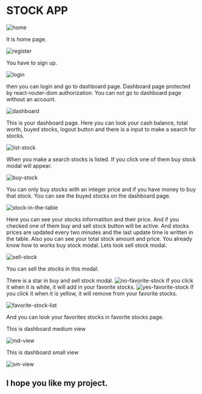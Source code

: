 # STOCK APP

![home](https://user-images.githubusercontent.com/79708845/143675179-c3813543-a61e-411c-8458-613764f34c1b.png)

It is home page.

![register](https://user-images.githubusercontent.com/79708845/143675205-d713183e-d963-4e6c-ae22-e5b3ce95b28e.png)

You have to sign up.

![login](https://user-images.githubusercontent.com/79708845/143675215-2d9a0c43-d9d6-4f52-8c27-9f95f448d8a6.png)

then you can login and go to dashboard page.
Dashboard page protected by react-router-dom authorization. You can not go to dashboard page without an account.

![dashboard](https://user-images.githubusercontent.com/79708845/143675358-8a255e58-3789-4449-b795-3828c7ba6833.png)

This is your dashboard page. Here you can look your cash balance, total worth, buyed stocks, logout button and there is a input to make a search for stocks. 

![list-stock](https://user-images.githubusercontent.com/79708845/143675404-d8ebe391-78c7-44d0-a7bd-85a6cff4d0d1.png)

When you make a search stocks is listed. If you click one of them buy stock modal will appear.

![buy-stock](https://user-images.githubusercontent.com/79708845/143675461-889cea61-65fa-49c7-915c-d6f44e9f8eac.png)

You can only buy stocks with an integer price and if you have money to buy that stock. You can see the buyed stocks on the dashboard page.

![stock-in-the-table](https://user-images.githubusercontent.com/79708845/143676612-e3819c97-adf6-4c6d-8ec6-c23709823481.png)

Here you can see your stocks informatiton and their price. And if you checked one of them buy and sell stock button will be active.
And stocks prices are updated every two minutes and the last update time is written in the table. Also you can see your total stock amount and price.
You already know how to works buy stock modal. Lets look sell stock modal.

![sell-stock](https://user-images.githubusercontent.com/79708845/143676729-98019e4e-3392-400a-a75e-e3ba97e84e55.png)

You can sell the stocks in this modal.

There is a star in buy and sell stock modal.
![no-favorite-stock](https://user-images.githubusercontent.com/79708845/143676847-3afe08a4-82c4-4bdf-951e-d1f3ace4e427.png)
If you click it when it is white, it will add in your favorite stocks.
![yes-favorite-stock](https://user-images.githubusercontent.com/79708845/143676882-eb99fd84-a937-4bc3-803b-11980f78cc5b.png)
If you click it when it is yellow, it will remove from your favorite stocks.

![favorite-stock-list](https://user-images.githubusercontent.com/79708845/143676936-a198f13f-86a5-477d-ae10-aaad941dc4c4.png)

And you can look your favorites stocks in favorite stocks page.

This is dashboard medium view

![md-view](https://user-images.githubusercontent.com/79708845/143677229-4756cf1b-e567-484e-9e42-7eb303efcdd8.png)

This is dashboard small view

![sm-view](https://user-images.githubusercontent.com/79708845/143677245-9004b44c-6308-41ac-83a1-5c3eba9de35c.png)

I hope you like my project.
--------------------------------------------------------
